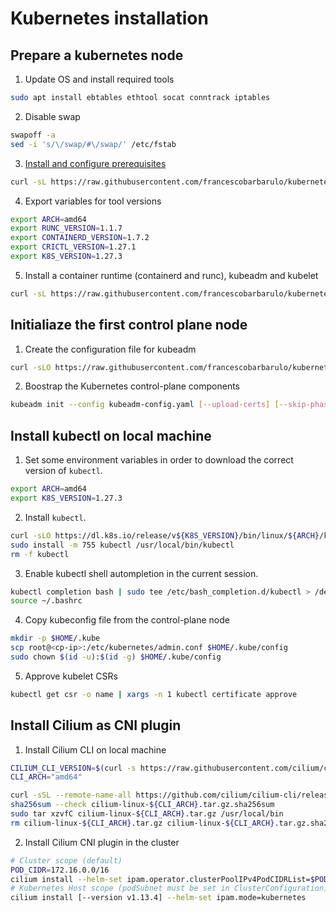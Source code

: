 # Kubernetes installation

## Prepare a kubernetes node

1. Update OS and install required tools

  ```sh
  sudo apt install ebtables ethtool socat conntrack iptables
  ```

2. Disable swap

  ```sh
  swapoff -a
  sed -i 's/\/swap/#\/swap/' /etc/fstab
  ```

3. [Install and configure prerequisites](https://kubernetes.io/docs/setup/production-environment/container-runtimes/#install-and-configure-prerequisites)

  ```sh
  curl -sL https://raw.githubusercontent.com/francescobarbarulo/kubernetes-starter-pack/main/scripts/network-prerequisites.sh | sh
  ```

4. Export variables for tool versions

  ```sh
  export ARCH=amd64
  export RUNC_VERSION=1.1.7
  export CONTAINERD_VERSION=1.7.2
  export CRICTL_VERSION=1.27.1
  export K8S_VERSION=1.27.3
  ```

5. Install a container runtime (containerd and runc), kubeadm and kubelet

  ```sh
  curl -sL https://raw.githubusercontent.com/francescobarbarulo/kubernetes-starter-pack/main/scripts/node-prep.sh | sh
  ```


## Initialiaze the first control plane node

1. Create the configuration file for kubeadm

  ```sh
  curl -sLO https://raw.githubusercontent.com/francescobarbarulo/kubernetes-starter-pack/main/scripts/kubeadm-config.yaml
  ```

2. Boostrap the Kubernetes control-plane components

  ```sh
  kubeadm init --config kubeadm-config.yaml [--upload-certs] [--skip-phases=addon/kube-proxy]
  ```


## Install kubectl on local machine

1. Set some environment variables in order to download the correct version of `kubectl`.

  ```sh
  export ARCH=amd64
  export K8S_VERSION=1.27.3
  ``` 

2. Install `kubectl`.

  ```sh
  curl -sLO https://dl.k8s.io/release/v${K8S_VERSION}/bin/linux/${ARCH}/kubectl
  sudo install -m 755 kubectl /usr/local/bin/kubectl
  rm -f kubectl
  ```

3. Enable kubectl shell autompletion in the current session.

  ```sh
  kubectl completion bash | sudo tee /etc/bash_completion.d/kubectl > /dev/null
  source ~/.bashrc
  ```

4. Copy kubeconfig file from the control-plane node

  ```sh
  mkdir -p $HOME/.kube
  scp root@<cp-ip>:/etc/kubernetes/admin.conf $HOME/.kube/config
  sudo chown $(id -u):$(id -g) $HOME/.kube/config
  ```

5. Approve kubelet CSRs

  ```sh
  kubectl get csr -o name | xargs -n 1 kubectl certificate approve
  ```

## Install Cilium as CNI plugin

1. Install Cilium CLI on local machine

  ```sh
  CILIUM_CLI_VERSION=$(curl -s https://raw.githubusercontent.com/cilium/cilium-cli/master/stable.txt)
  CLI_ARCH="amd64"

  curl -sSL --remote-name-all https://github.com/cilium/cilium-cli/releases/download/${CILIUM_CLI_VERSION}/cilium-linux-${CLI_ARCH}.tar.gz{,.sha256sum}
  sha256sum --check cilium-linux-${CLI_ARCH}.tar.gz.sha256sum
  sudo tar xzvfC cilium-linux-${CLI_ARCH}.tar.gz /usr/local/bin
  rm cilium-linux-${CLI_ARCH}.tar.gz cilium-linux-${CLI_ARCH}.tar.gz.sha256sum
  ```

2. Install Cilium CNI plugin in the cluster

  ```sh
  # Cluster scope (default)
  POD_CIDR=172.16.0.0/16
  cilium install --helm-set ipam.operator.clusterPoolIPv4PodCIDRList=$POD_CIDR
  # Kubernetes Host scope (podSubnet must be set in ClusterConfiguration)
  cilium install [--version v1.13.4] --helm-set ipam.mode=kubernetes
  ```